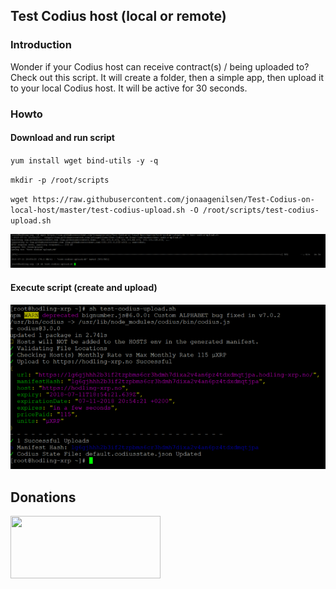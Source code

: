 ## Test Codius host (local or remote)

### Introduction
Wonder if your Codius host can receive contract(s) / being uploaded to? Check out this script. It will create a folder, then a simple app, then upload it to your local Codius host. It will be active for 30 seconds.

### Howto

#### Download and run script
`yum install wget bind-utils -y -q`

`mkdir -p /root/scripts`

`wget https://raw.githubusercontent.com/jonaagenilsen/Test-Codius-on-local-host/master/test-codius-upload.sh -O /root/scripts/test-codius-upload.sh`

![screen](https://github.com/jonaagenilsen/Test-Codius-on-local-host/blob/master/download.png)

#### Execute script (create and upload)
![screen](https://github.com/jonaagenilsen/Test-Codius-on-local-host/blob/master/install.png)


## Donations
[<img src="https://xrptipbot.nodum.io/static/tipbot%20card-min.png" data-canonical-src="https://www.xrptipbot.com/stats/user/account:jonaagenilsen/network:twitter/" width="240" height="100" />
](https://www.xrptipbot.com/stats/user/account:jonaagenilsen/network:twitter/)

